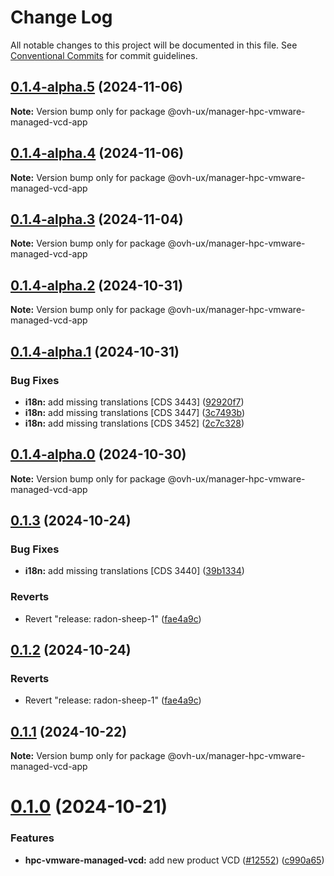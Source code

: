 # Change Log

All notable changes to this project will be documented in this file.
See [Conventional Commits](https://conventionalcommits.org) for commit guidelines.

## [0.1.4-alpha.5](https://github.com/ovh/manager/compare/@ovh-ux/manager-hpc-vmware-managed-vcd-app@0.1.4-alpha.4...@ovh-ux/manager-hpc-vmware-managed-vcd-app@0.1.4-alpha.5) (2024-11-06)

**Note:** Version bump only for package @ovh-ux/manager-hpc-vmware-managed-vcd-app





## [0.1.4-alpha.4](https://github.com/ovh/manager/compare/@ovh-ux/manager-hpc-vmware-managed-vcd-app@0.1.4-alpha.3...@ovh-ux/manager-hpc-vmware-managed-vcd-app@0.1.4-alpha.4) (2024-11-06)

**Note:** Version bump only for package @ovh-ux/manager-hpc-vmware-managed-vcd-app





## [0.1.4-alpha.3](https://github.com/ovh/manager/compare/@ovh-ux/manager-hpc-vmware-managed-vcd-app@0.1.4-alpha.2...@ovh-ux/manager-hpc-vmware-managed-vcd-app@0.1.4-alpha.3) (2024-11-04)

**Note:** Version bump only for package @ovh-ux/manager-hpc-vmware-managed-vcd-app





## [0.1.4-alpha.2](https://github.com/ovh/manager/compare/@ovh-ux/manager-hpc-vmware-managed-vcd-app@0.1.4-alpha.1...@ovh-ux/manager-hpc-vmware-managed-vcd-app@0.1.4-alpha.2) (2024-10-31)

**Note:** Version bump only for package @ovh-ux/manager-hpc-vmware-managed-vcd-app





## [0.1.4-alpha.1](https://github.com/ovh/manager/compare/@ovh-ux/manager-hpc-vmware-managed-vcd-app@0.1.4-alpha.0...@ovh-ux/manager-hpc-vmware-managed-vcd-app@0.1.4-alpha.1) (2024-10-31)


### Bug Fixes

* **i18n:** add missing translations [CDS 3443] ([92920f7](https://github.com/ovh/manager/commit/92920f7c7983caade638d1b5c9f305bfb47e8c96))
* **i18n:** add missing translations [CDS 3447] ([3c7493b](https://github.com/ovh/manager/commit/3c7493b645c311735e129149c83a88ba8c599fb9))
* **i18n:** add missing translations [CDS 3452] ([2c7c328](https://github.com/ovh/manager/commit/2c7c32855c2fd23351552620fe9ab8b540368224))





## [0.1.4-alpha.0](https://github.com/ovh/manager/compare/@ovh-ux/manager-hpc-vmware-managed-vcd-app@0.1.3...@ovh-ux/manager-hpc-vmware-managed-vcd-app@0.1.4-alpha.0) (2024-10-30)

**Note:** Version bump only for package @ovh-ux/manager-hpc-vmware-managed-vcd-app





## [0.1.3](https://github.com/ovh/manager/compare/@ovh-ux/manager-hpc-vmware-managed-vcd-app@0.1.2...@ovh-ux/manager-hpc-vmware-managed-vcd-app@0.1.3) (2024-10-24)


### Bug Fixes

* **i18n:** add missing translations [CDS 3440] ([39b1334](https://github.com/ovh/manager/commit/39b133489e64ab22128666bad6d07e2d6f13b412))


### Reverts

* Revert "release: radon-sheep-1" ([fae4a9c](https://github.com/ovh/manager/commit/fae4a9cb14816715b060fe0ebe42d45056c9714d))





## [0.1.2](https://github.com/ovh/manager/compare/@ovh-ux/manager-hpc-vmware-managed-vcd-app@0.1.1...@ovh-ux/manager-hpc-vmware-managed-vcd-app@0.1.2) (2024-10-24)


### Reverts

* Revert "release: radon-sheep-1" ([fae4a9c](https://github.com/ovh/manager/commit/fae4a9cb14816715b060fe0ebe42d45056c9714d))





## [0.1.1](https://github.com/ovh/manager/compare/@ovh-ux/manager-hpc-vmware-managed-vcd-app@0.1.0...@ovh-ux/manager-hpc-vmware-managed-vcd-app@0.1.1) (2024-10-22)

**Note:** Version bump only for package @ovh-ux/manager-hpc-vmware-managed-vcd-app





# [0.1.0](https://github.com/ovh/manager/compare/@ovh-ux/manager-hpc-vmware-managed-vcd-app@0.0.0...@ovh-ux/manager-hpc-vmware-managed-vcd-app@0.1.0) (2024-10-21)


### Features

* **hpc-vmware-managed-vcd:** add new product VCD ([#12552](https://github.com/ovh/manager/issues/12552)) ([c990a65](https://github.com/ovh/manager/commit/c990a65189760c0b109902e3e292b31e8b59dd83))
